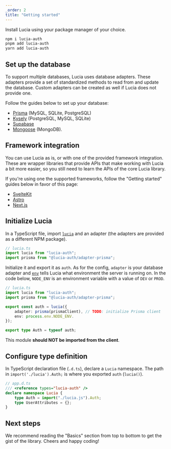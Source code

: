 ```yaml
---
_order: 2
title: "Getting started"
---
```


Install Lucia using your package manager of your choice.

```bash
npm i lucia-auth
pnpm add lucia-auth
yarn add lucia-auth
```

## Set up the database

To support multiple databases, Lucia uses database adapters. These adapters provide a set of standardized methods to read from and update the database. Custom adapters can be created as well if Lucia does not provide one.

Follow the guides below to set up your database:

- [Prisma](/learn/adapters/prisma) (MySQL, SQLite, PostgreSQL)
- [Kysely](/learn/adapters/kysely) (PostgreSQL, MySQL, SQLite)
- [Supabase](/learn/adapters/supabase)
- [Mongoose](/learn/adapters/mongoose) (MongoDB).

## Framework integration

You can use Lucia as is, or with one of the provided framework integration. These are wrapper libraries that provide APIs that make working with Lucia a bit more easier, so you still need to learn the APIs of the core Lucia library.

If you're using one the supported frameworks, follow the "Getting started" guides below in favor of this page:

- [SvelteKit](/sveltekit/start-here/getting-started)
- [Astro](/astro/start-here/getting-started)
- [Next.js](/nextjs/start-here/getting-started)

## Initialize Lucia

In a TypeScript file, import [`lucia`](/reference/api/server-api#lucia-default) and an adapter (the adapters are provided as a different NPM package).

```ts
// lucia.ts
import lucia from "lucia-auth";
import prisma from "@lucia-auth/adapter-prisma";
```

Initialize it and export it as `auth`. As for the config, `adapter` is your database adapter and [`env`](/reference/configure/lucia-configurations#env) tells Lucia what environment the server is running on. In the code below, `NODE_ENV` is an environment variable with a value of `DEV` or `PROD`.

```ts
// lucia.ts
import lucia from "lucia-auth";
import prisma from "@lucia-auth/adapter-prisma";

export const auth = lucia({
	adapter: prisma(prismaClient), // TODO: initialize Prisma client
	env: process.env.NODE_ENV.
});

export type Auth = typeof auth;
```

This module **should NOT be imported from the client**.

## Configure type definition

In TypeScript declaration file (`.d.ts`), declare a `Lucia` namespace. The path in `import('./lucia').Auth;` is where you exported `auth` (`lucia()`).

```ts
// app.d.ts
/// <reference types="lucia-auth" />
declare namespace Lucia {
	type Auth = import("./lucia.js").Auth;
	type UserAttributes = {};
}
```

## Next steps

We recommend reading the "Basics" section from top to bottom to get the gist of the library. Cheers and happy coding!